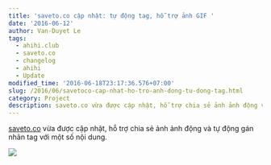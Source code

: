 ```yaml
---
title: 'saveto.co cập nhật: tự động tag, hỗ trợ ảnh GIF '
date: '2016-06-12'
author: Van-Duyet Le
tags:
  - ahihi.club
  - saveto.co
  - changelog
  - ahihi
  - Update
modified_time: '2016-06-18T23:17:36.576+07:00'
slug: /2016/06/savetoco-cap-nhat-ho-tro-anh-dong-tu-dong-tag.html
category: Project
description: saveto.co vừa được cập nhật, hỗ trợ chia sẻ ảnh ảnh động và tự động gán nhãn tag với một số nội dung.
---
```


[saveto.co](http://saveto.co/) vừa được cập nhật, hỗ trợ chia sẻ ảnh ảnh động và tự động gán nhãn tag với một số nội dung.

![](https://i.giphy.com/3o6gE8FGZY8lzeLIgE.gif)
